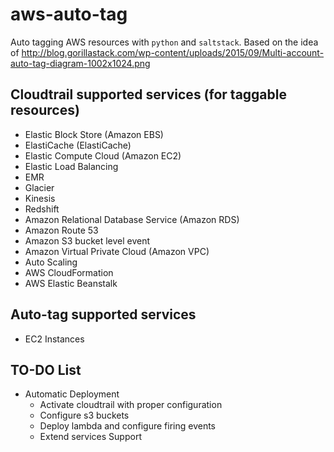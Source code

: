 # aws-auto-tag
Auto tagging AWS resources with `python` and `saltstack`.
Based on the idea of http://blog.gorillastack.com/wp-content/uploads/2015/09/Multi-account-auto-tag-diagram-1002x1024.png



## Cloudtrail supported services (for taggable resources)

- Elastic Block Store (Amazon EBS)
- ElastiCache (ElastiCache)
- Elastic Compute Cloud (Amazon EC2)
- Elastic Load Balancing
- EMR
- Glacier
- Kinesis
- Redshift
- Amazon Relational Database Service (Amazon RDS)
- Amazon Route 53
- Amazon S3 bucket level event
- Amazon Virtual Private Cloud (Amazon VPC)
- Auto Scaling
- AWS CloudFormation
- AWS Elastic Beanstalk


## Auto-tag supported services

- EC2 Instances



## TO-DO List

- Automatic Deployment
  - Activate cloudtrail with proper configuration
  - Configure s3 buckets
  - Deploy lambda and configure firing events
  - Extend services Support
